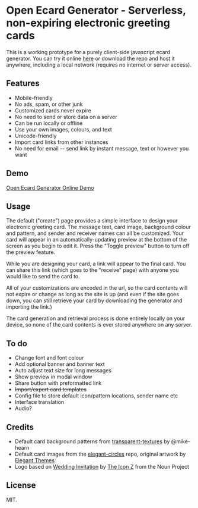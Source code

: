 # Open Ecard Generator - Serverless, non-expiring electronic greeting cards

This is a working prototype for a purely client-side javascript ecard generator. You can try it online [here](https://dohliam.github.io/ecards/) or download the repo and host it anywhere, including a local network (requires no internet or server access).

## Features

* Mobile-friendly
* No ads, spam, or other junk
* Customized cards never expire
* No need to send or store data on a server
* Can be run locally or offline
* Use your own images, colours, and text
* Unicode-friendly
* Import card links from other instances
* No need for email -- send link by instant message, text or however you want

## Demo

[Open Ecard Generator Online Demo](https://dohliam.github.io/ecards/)

## Usage

The default ("create") page provides a simple interface to design your electronic greeting card. The message text, card image, background colour and pattern, and sender and receiver names can all be customized. Your card will appear in an automatically-updating preview at the bottom of the screen as you begin to edit it. Press the "Toggle preview" button to turn off the preview feature.

While you are designing your card, a link will appear to the final card. You can share this link (which goes to the "receive" page) with anyone you would like to send the card to.

All of your customizations are encoded in the url, so the card contents will not expire or change as long as the site is up (and even if the site goes down, you can still retrieve your card by downloading the generator and importing the link.)

The card generation and retrieval process is done entirely locally on your device, so none of the card contents is ever stored anywhere on any server.

## To do

* Change font and font colour
* Add optional banner and banner text
* Auto adjust text size for long messages
* Show preview in modal window
* Share button with preformatted link
* ~~Import/export card templates~~
* Config file to store default icon/pattern locations, sender name etc
* Interface translation
* Audio?

## Credits

* Default card background patterns from [transparent-textures](https://github.com/mike-hearn/transparent-textures) by @mike-hearn
* Default card images from the [elegant-circles](https://github.com/dohliam/elegant-circles) repo, original artwork by [Elegant Themes](http://www.elegantthemes.com/)
* Logo based on [Wedding Invitation](https://thenounproject.com/term/wedding-invitation/3327167/) by [The Icon Z](https://thenounproject.com/theiconz) from the Noun Project


## License

MIT.
